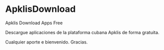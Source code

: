 # ApklisDownload
Apklis Download Apps Free

Descargue aplicaciones de la plataforma cubana Apklis de forma gratuita.

Cualquier aporte e bienvenido. Gracias.
